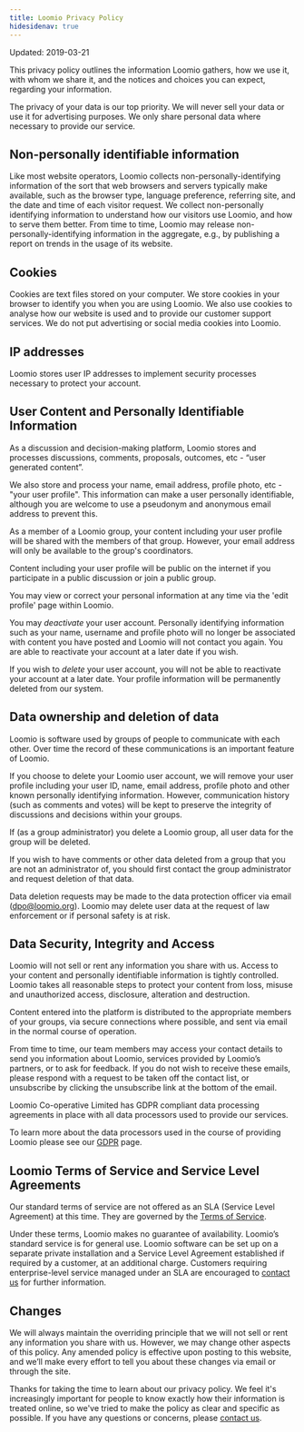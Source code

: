```yaml
---
title: Loomio Privacy Policy
hidesidenav: true
---
```


Updated: 2019-03-21

This privacy policy outlines the information Loomio gathers, how we use it, with whom we share it, and the notices and choices you can expect, regarding your information.

The privacy of your data is our top priority. We will never sell your data or use it for advertising purposes. We only share personal data where necessary to provide our service.

## Non-personally identifiable information

Like most website operators, Loomio collects non-personally-identifying information of the sort that web browsers and servers typically make available, such as the browser type, language preference, referring site, and the date and time of each visitor request. We collect non-personally identifying information to understand how our visitors use Loomio, and how to serve them better. From time to time, Loomio may release non-personally-identifying information in the aggregate, e.g., by publishing a report on trends in the usage of its website.

## Cookies

Cookies are text files stored on your computer. We store cookies in your browser to identify you when you are using Loomio. We also use cookies to analyse how our website is used and to provide our customer support services. We do not put advertising or social media cookies into Loomio.

## IP addresses

Loomio stores user IP addresses to implement security processes necessary to protect your account.

## User Content and Personally Identifiable Information

As a discussion and decision-making platform, Loomio stores and processes discussions, comments, proposals, outcomes, etc - “user generated content”.

We also store and process your name, email address, profile photo, etc - "your user profile". This information can make a user personally identifiable, although you are welcome to use a pseudonym and anonymous email address to prevent this.

As a member of a Loomio group, your content including your user profile will be shared with the members of that group. However, your email address will only be available to the group's coordinators.

Content including your user profile will be public on the internet if you participate in a public discussion or join a public group.

You may view or correct your personal information at any time via the 'edit profile' page within Loomio.

You may _deactivate_ your user account. Personally identifying information such as your name, username and profile photo will no longer be associated with content you have posted and Loomio will not contact you again. You are able to reactivate your account at a later date if you wish.

If you wish to _delete_ your user account, you will not be able to reactivate your account at a later date. Your profile information will be permanently deleted from our system.

## Data ownership and deletion of data

Loomio is software used by groups of people to communicate with each other. Over time the record of these communications is an important feature of Loomio.

If you choose to delete your Loomio user account, we will remove your user profile including your user ID, name, email address, profile photo and other known personally identifying information. However, communication history (such as comments and votes) will be kept to preserve the integrity of discussions and decisions within your groups.

If (as a group administrator) you delete a Loomio group, all user data for the group will be deleted.

If you wish to have comments or other data deleted from a group that you are not an administrator of, you should first contact the group administrator and request deletion of that data.

Data deletion requests may be made to the data protection officer via email (dpo@loomio.org). Loomio may delete user data at the request of law enforcement or if personal safety is at risk.

## Data Security, Integrity and Access

Loomio will not sell or rent any information you share with us. Access to your content and personally identifiable information is tightly controlled. Loomio takes all reasonable steps to protect your content from loss, misuse and unauthorized access, disclosure, alteration and destruction.

Content entered into the platform is distributed to the appropriate members of your groups, via secure connections where possible, and sent via email in the normal course of operation.

From time to time, our team members may access your contact details to send you information about Loomio, services provided by Loomio’s partners, or to ask for feedback. If you do not wish to receive these emails, please respond with a request to be taken off the contact list, or unsubscribe by clicking the unsubscribe link at the bottom of the email.

Loomio Co-operative Limited has GDPR compliant data processing agreements in place with all data processors used to provide our services.

To learn more about the data processors used in the course of providing Loomio please see our [GDPR](../gdpr) page.

## Loomio Terms of Service and Service Level Agreements

Our standard terms of service are not offered as an SLA (Service Level Agreement) at this time. They are governed by the [Terms of Service](../terms_of_service).

Under these terms, Loomio makes no guarantee of availability. Loomio’s standard service is for general use. Loomio software can be set up on a separate private installation and a Service Level Agreement established if required by a customer, at an additional charge. Customers requiring enterprise-level service managed under an SLA are encouraged to [contact us](https://www.loomio.org/contact) for further information.

## Changes

We will always maintain the overriding principle that we will not sell or rent any information you share with us. However, we may change other aspects of this policy. Any amended policy is effective upon posting to this website, and we’ll make every effort to tell you about these changes via email or through the site.

Thanks for taking the time to learn about our privacy policy. We feel it's increasingly important for people to know exactly how their information is treated online, so we've tried to make the policy as clear and specific as possible. If you have any questions or concerns, please [contact us](https://www.loomio.org/contact).
